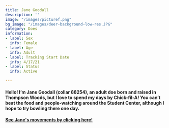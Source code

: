 ```yaml
---
title: Jane Goodall
description: ''
image: "/images/picturef.png"
bg_image: "/images/deer-background-low-res.JPG"
category: Does
information:
- label: Sex
  info: Female
- label: Age
  info: Adult
- label: Tracking Start Date
  info: 4/17/21
- label: Status
  info: Active

---
```

#### Hello! I’m Jane Goodall (collar 88254), an adult doe born and raised in Thompson Woods, but I love to spend my days by Chick-fil-A! You can’t beat the food and people-watching around the Student Center, although I hope to try bowling there one day.

#### [See Jane's movements by clicking here!](ID_88254.html)